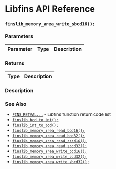 # Libfins API Reference

### `finslib_memory_area_write_sbcd16();`

### Parameters

| Parameter | Type | Description |
| :--- | :--- | :--- |

### Returns

| Type | Description |
| :--- | :--- |

### Description

### See Also

* [`FINS_RETVAL...`](FINS_RETVAL.md) &ndash; Libfins function return code list
* [`finslib_bcd_to_int();`](finslib_bcd_to_ind.md)
* [`finslib_int_to_bcd();`](finslib_int_to_bcd.md)
* [`finslib_memory_area_read_bcd16();`](finslib_memory_area_read_bcd16.md)
* [`finslib_memory_area_read_bcd32();`](finslib_memory_area_read_bcd32.md)
* [`finslib_memory_area_read_sbcd16();`](finslib_memory_area_read_sbcd16.md)
* [`finslib_memory_area_read_sbcd32();`](finslib_memory_area_read_sbcd32.md)
* [`finslib_memory_area_write_bcd16();`](finslib_memory_area_write_bcd16.md)
* [`finslib_memory_area_write_bcd32();`](finslib_memory_area_write_bcd32.md)
* [`finslib_memory_area_write_sbcd32();`](finslib_memory_area_write_sbcd32.md)

